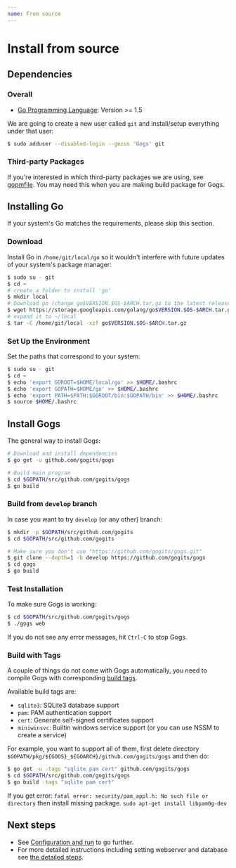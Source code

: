 ```yaml
---
name: From source
---
```


# Install from source

## Dependencies

### Overall

- [Go Programming Language](http://golang.org): Version >= 1.5

We are going to create a new user called `git` and install/setup everything under that user:

```sh
$ sudo adduser --disabled-login --gecos 'Gogs' git
```

### Third-party Packages

If you're interested in which third-party packages we are using, see [gopmfile](https://github.com/gogits/gogs/blob/master/.gopmfile). You may need this when you are making build package for Gogs.

## Installing Go

If your system's Go matches the requirements, please skip this section.

### Download

Install Go in `/home/git/local/go` so it wouldn't interfere with future updates of your system's package manager:

```sh
$ sudo su - git
$ cd ~
# create a folder to install 'go'
$ mkdir local
# Download go (change go$VERSION.$OS-$ARCH.tar.gz to the latest release)
$ wget https://storage.googleapis.com/golang/go$VERSION.$OS-$ARCH.tar.gz
# expand it to ~/local
$ tar -C /home/git/local -xzf go$VERSION.$OS-$ARCH.tar.gz
```

### Set Up the Environment

Set the paths that correspond to your system:

```sh
$ sudo su - git
$ cd ~
$ echo 'export GOROOT=$HOME/local/go' >> $HOME/.bashrc
$ echo 'export GOPATH=$HOME/go' >> $HOME/.bashrc
$ echo 'export PATH=$PATH:$GOROOT/bin:$GOPATH/bin' >> $HOME/.bashrc
$ source $HOME/.bashrc
```

## Install Gogs

The general way to install Gogs:

```sh
# Download and install dependencies
$ go get -u github.com/gogits/gogs

# Build main program
$ cd $GOPATH/src/github.com/gogits/gogs
$ go build
```

### Build from `develop` branch

In case you want to try `develop` (or any other) branch:

```sh
$ mkdir -p $GOPATH/src/github.com/gogits
$ cd $GOPATH/src/github.com/gogits

# Make sure you don't use "https://github.com/gogits/gogs.git"
$ git clone --depth=1 -b develop https://github.com/gogits/gogs
$ cd gogs
$ go build
```

### Test Installation

To make sure Gogs is working:

```sh
$ cd $GOPATH/src/github.com/gogits/gogs
$ ./gogs web
```

If you do not see any error messages, hit `Ctrl-C` to stop Gogs.

### Build with Tags

A couple of things do not come with Gogs automatically, you need to compile Gogs with corresponding [build tags](https://golang.org/pkg/go/build/#hdr-Build_Constraints).

Available build tags are:

- `sqlite3`: SQLite3 database support
- `pam`: PAM authentication support
- `cert`: Generate self-signed certificates support
- `miniwinsvc`: Builtin windows service support (or you can use NSSM to create a service)

For example, you want to support all of them, first delete directory `$GOPATH/pkg/${GOOS}_${GOARCH}/github.com/gogits/gogs` and then do:

```sh
$ go get -u -tags "sqlite pam cert" github.com/gogits/gogs
$ cd $GOPATH/src/github.com/gogits/gogs
$ go build -tags "sqlite pam cert"
```

If you get error: `fatal error: security/pam_appl.h: No such file or directory`
then install missing package. `sudo apt-get install libpam0g-dev`

## Next steps

- See [Configuration and run](/docs/installation/configuration_and_run) to go further.
- For more detailed instructions including setting webserver and database see [the detailed steps](/docs/advanced/configuration_for_source_builds).
